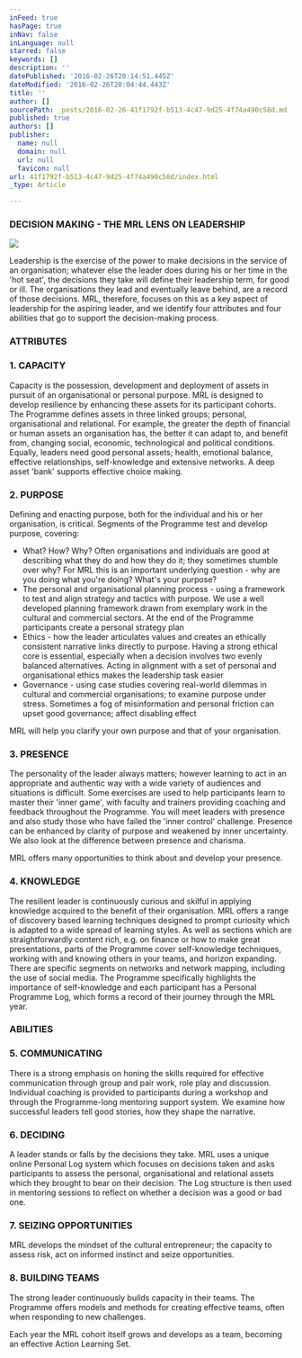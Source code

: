 ```yaml
---
inFeed: true
hasPage: true
inNav: false
inLanguage: null
starred: false
keywords: []
description: ''
datePublished: '2016-02-26T20:14:51.445Z'
dateModified: '2016-02-26T20:04:44.443Z'
title: ''
author: []
sourcePath: _posts/2016-02-26-41f1792f-b513-4c47-9d25-4f74a490c58d.md
published: true
authors: []
publisher:
  name: null
  domain: null
  url: null
  favicon: null
url: 41f1792f-b513-4c47-9d25-4f74a490c58d/index.html
_type: Article

---
```

### DECISION MAKING - THE MRL LENS ON LEADERSHIP
![](https://the-grid-user-content.s3-us-west-2.amazonaws.com/d26fe75b-a362-45df-99f9-b0f336ad89f3.jpg)

Leadership is the exercise of the power to make decisions in the service of an organisation; whatever else the leader does during his or her time in the 'hot seat', the decisions they take will define their leadership term, for good or ill. The organisations they lead and eventually leave behind, are a record of those decisions.  MRL, therefore, focuses on this as a key aspect of leadership for the aspiring leader, and we identify four attributes and four abilities that go to support the decision-making process.

### ATTRIBUTES

### 1\. CAPACITY

Capacity is the possession, development and deployment of assets in pursuit of an organisational or personal purpose. MRL is designed to develop resilience by enhancing these assets for its participant cohorts. The Programme defines assets in three linked groups; personal, organisational and relational. For example, the greater the depth of financial or human assets an organisation has, the better it can adapt to, and benefit from, changing social, economic, technological and political conditions. Equally, leaders need good personal assets; health, emotional balance, effective relationships, self-knowledge and extensive networks. A deep asset 'bank' supports effective choice making. 

### 2\. PURPOSE

Defining and enacting purpose, both for the individual and his or her organisation, is critical. Segments of the Programme test and develop purpose, covering:

* What? How? Why? Often organisations and individuals are good at describing what they do and how they do it; they sometimes stumble over why? For MRL this is an important underlying question - why are you doing what you're doing? What's your purpose?
* The personal and organisational planning process - using a framework to test and align strategy and tactics with purpose. We use a well developed planning framework drawn from exemplary work in the cultural and commercial sectors. At the end of the Programme participants create a personal strategy plan
* Ethics - how the leader articulates values and creates an ethically consistent narrative links directly to purpose. Having a strong ethical core is essential, especially when a decision involves two evenly balanced alternatives. Acting in alignment with a set of personal and organisational ethics makes the leadership task easier
* Governance - using case studies covering real-world dilemmas in cultural and commercial organisations; to examine purpose under stress. Sometimes a fog of misinformation and personal friction can upset good governance; affect disabling effect

MRL will help you clarify your own purpose and that of your organisation.

### 3\. PRESENCE

The personality of the leader always matters; however learning to act in an appropriate and authentic way with a wide variety of audiences and situations is difficult. Some exercises are used to help participants learn to master their 'inner game', with faculty and trainers providing coaching and feedback throughout the Programme.  You will meet leaders with presence and also study those who have failed the 'inner control' challenge. Presence can be enhanced by clarity of purpose and weakened by inner uncertainty. We also look at the difference between presence and charisma.

MRL offers many opportunities to think about and develop your presence.

### 4\. KNOWLEDGE

The resilient leader is continuously curious and skilful in applying knowledge acquired to the benefit of their organisation. MRL offers a range of discovery based learning techniques designed to prompt curiosity which is adapted to a wide spread of learning styles. As well as sections which are straightforwardly content rich, e.g. on finance or how to make great presentations, parts of the Programme cover self-knowledge techniques, working with and knowing others in your teams, and horizon expanding. There are specific segments on networks and network mapping, including the use of social media. The Programme specifically highlights the importance of self-knowledge and each participant has a Personal Programme Log, which forms a record of their journey through the MRL year.

### ABILITIES

### 5\. COMMUNICATING

There is a strong emphasis on honing the skills required for effective communication through group and pair work, role play and discussion.  Individual coaching is provided to participants during a workshop and through the Programme-long mentoring support system.  We examine how successful leaders tell good stories, how they shape the narrative.

### 6\. DECIDING

A leader stands or falls by the decisions they take.  MRL uses a unique online Personal Log system which focuses on decisions taken and asks participants to assess the personal, organisational and relational assets which they brought to bear on their decision.  The Log structure is then used in mentoring sessions to reflect on whether a decision was a good or bad one.

### 7\. SEIZING OPPORTUNITIES

MRL develops the mindset of the cultural entrepreneur; the capacity to assess risk, act on informed instinct and seize opportunities. 

### 8\. BUILDING TEAMS

The strong leader continuously builds capacity in their teams. The Programme offers models and methods for creating effective teams, often when responding to new challenges.  

Each year the MRL cohort itself grows and develops as a team, becoming an effective Action Learning Set.